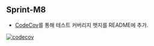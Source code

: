 ## Sprint-M8

- [CodeCov](https://app.codecov.io/)를 통해 테스트 커버리지 뱃지를 README에 추가.

[![codecov](https://codecov.io/gh/<YOUR_GITHUB_USERNAME>/<YOUR_REPO_NAME>/branch/main/graph/badge.svg)](https://codecov.io/gh/<YOUR_GITHUB_USERNAME>/<YOUR_REPO_NAME>)